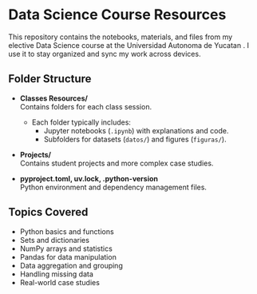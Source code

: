 # Data Science Course Resources

This repository contains the notebooks, materials, and files from my elective Data Science course at the Universidad Autonoma de Yucatan
. I use it to stay organized and sync my work across devices.

## Folder Structure

- **Classes Resources/**  
  Contains folders for each class session.
  - Each folder typically includes:
    - Jupyter notebooks (`.ipynb`) with explanations and code.
    - Subfolders for datasets (`datos/`) and figures (`figuras/`).

- **Projects/**  
  Contains student projects and more complex case studies.

- **pyproject.toml, uv.lock, .python-version**  
  Python environment and dependency management files.

## Topics Covered

- Python basics and functions
- Sets and dictionaries
- NumPy arrays and statistics
- Pandas for data manipulation
- Data aggregation and grouping
- Handling missing data
- Real-world case studies